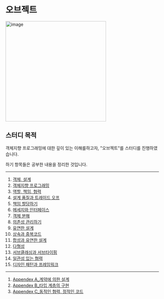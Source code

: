 # 오브젝트
<img width="330" alt="image" src="https://github.com/HJC96/Obejct/assets/87226129/c46075cb-f871-49b5-8be2-ca7a605b5f00">


## 스터디 목적
객체지향 프로그래밍에 대한 깊이 있는 이해를하고자, "오브젝트"를 스터디를 진행하였습니다.

하기 항목들은 공부한 내용을 정리한 것입니다.

---
1. [객체, 설계](https://github.com/HJC96/Obejct/blob/main/List/CH.1%20%EA%B0%9D%EC%B2%B4%2C%20%EC%84%A4%EA%B3%84.md)
2. [객체지향 프로그래밍](https://github.com/HJC96/Obejct/blob/main/List/CH.2%20%EA%B0%9D%EC%B2%B4%EC%A7%80%ED%96%A5%20%ED%94%84%EB%A1%9C%EA%B7%B8%EB%9E%98%EB%B0%8D.md)
3. [역할, 책임, 협력](https://github.com/HJC96/Obejct/blob/main/List/CH.3%20%EC%97%AD%ED%95%A0%2C%20%EC%B1%85%EC%9E%84%2C%20%ED%98%91%EB%A0%A5.md)
4. [설계 품질과 트레이드 오프](https://github.com/HJC96/Obejct/blob/main/List/CH.4%20%EC%84%A4%EA%B3%84%20%ED%92%88%EC%A7%88%EA%B3%BC%20%ED%8A%B8%EB%A0%88%EC%9D%B4%EB%93%9C%20%EC%98%A4%ED%94%84.md)
5. [책임 할당하기](https://github.com/HJC96/Obejct/blob/main/List/CH.5%20%EC%B1%85%EC%9E%84%20%ED%95%A0%EB%8B%B9%ED%95%98%EA%B8%B0.md)
6. [메세지와 인터페이스](https://github.com/HJC96/Obejct/blob/main/List/CH.6%20%EB%A9%94%EC%84%B8%EC%A7%80%EC%99%80%20%EC%9D%B8%ED%84%B0%ED%8E%98%EC%9D%B4%EC%8A%A4.md)
7. [객체 분해](https://github.com/HJC96/Obejct/blob/main/List/CH.7%20%EA%B0%9D%EC%B2%B4%20%EB%B6%84%ED%95%B4.md)
8. [의존성 관리하기](https://github.com/HJC96/Obejct/blob/main/List/CH.8%20%EC%9D%98%EC%A1%B4%EC%84%B1%20%EA%B4%80%EB%A6%AC%ED%95%98%EA%B8%B0.md)
9. [유연한 설계](https://github.com/HJC96/Obejct/blob/main/List/CH.9%20%EC%9C%A0%EC%97%B0%ED%95%9C%20%EC%84%A4%EA%B3%84.md)
10. [상속과 중복코드](https://github.com/HJC96/Obejct/blob/main/List/CH.10%20%EC%83%81%EC%86%8D%EA%B3%BC%20%EC%A4%91%EB%B3%B5%EC%BD%94%EB%93%9C.md)
11. [합성과 유연한 설계](https://github.com/HJC96/Obejct/blob/main/List/CH.11%20%ED%95%A9%EC%84%B1%EA%B3%BC%20%EC%9C%A0%EC%97%B0%ED%95%9C%20%EC%84%A4%EA%B3%84.md)
12. [다형성](https://github.com/HJC96/Obejct/blob/main/List/CH.12%20%EB%8B%A4%ED%98%95%EC%84%B1.md)
13. [서브클래싱과 서브타이핑](https://github.com/HJC96/Obejct/blob/main/List/CH.13%20%EC%84%9C%EB%B8%8C%ED%81%B4%EB%9E%98%EC%8B%B1%EA%B3%BC%20%EC%84%9C%EB%B8%8C%ED%83%80%EC%9D%B4%ED%95%91.md)
14. [일관성 있는 협력](https://github.com/HJC96/Obejct/blob/main/List/CH.14%20%EC%9D%BC%EA%B4%80%EC%84%B1%20%EC%9E%88%EB%8A%94%20%ED%98%91%EB%A0%A5.md)
15. [디자인 패턴과 프레임워크](https://github.com/HJC96/Obejct/blob/main/List/CH.15%20%EB%94%94%EC%9E%90%EC%9D%B8%20%ED%8C%A8%ED%84%B4%EA%B3%BC%20%ED%94%84%EB%A0%88%EC%9E%84%EC%9B%8C%ED%81%AC.md)


---
1. [Appendex A_계약에 의한 설계](https://github.com/HJC96/Obejct/blob/main/List/Appendex%20A_%EA%B3%84%EC%95%BD%EC%97%90%20%EC%9D%98%ED%95%9C%20%EC%84%A4%EA%B3%84.md)
2. [Appendex B_타입 계층의 구현](https://github.com/HJC96/Obejct/blob/main/List/Appendex%20B_%ED%83%80%EC%9E%85%20%EA%B3%84%EC%B8%B5%EC%9D%98%20%EA%B5%AC%ED%98%84%20.md)
3. [Appendex C_동적인 협력, 정적인 코드](https://github.com/HJC96/Obejct/blob/main/List/Appendex%20C_%EB%8F%99%EC%A0%81%ED%98%91%EB%A0%A5_%EC%A0%95%EC%A0%81%EC%BD%94%EB%93%9C.md)
